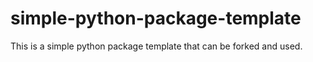 # simple-python-package-template
This is a simple python package template that can be forked and used.
